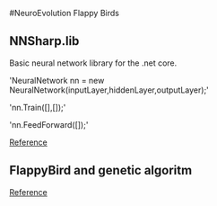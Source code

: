 #NeuroEvolution Flappy Birds

## NNSharp.lib

Basic neural network library for the .net core.

'NeuralNetwork nn = new NeuralNetwork(inputLayer,hiddenLayer,outputLayer);'

'nn.Train(\[],\[]);'

'nn.FeedForward(\[]);'

[Reference](https://www.youtube.com/watch?v=c6y21FkaUqw)

## FlappyBird and genetic algoritm

[Reference](https://www.youtube.com/watch?v=ntKn5TPHHAk)